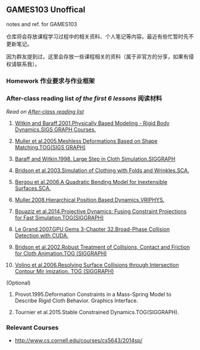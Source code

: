 ## GAMES103 Unoffical
notes and ref. for GAMES103

仓库将会存放课程学习过程中的相关资料、个人笔记等内容。最近有些忙暂时先不更新笔记。

因为群友提到过，这里会存放一些课程相关的资料（属于非官方的分享，如果有侵权请联系我）。

### Homework 作业要求与作业框架



### After-class reading list _of the first 6 lessons_ 阅读材料

*Read on [After-class reading list](https://github.com/indevn/GAMES103/tree/main/After-class_reading_list)*

1. [Witkin and Baraff.2001.Physically Based Modeling - Rigid Body Dynamics.SIGS GRAPH Courses.](https://graphics.stanford.edu/courses/cs448b-00-winter/papers/phys_model.pdf)

2. [Muller et al.2005.Meshless Deformations Based on Shape Matching.TOG(SIGS GRAPH)](http://www.beosil.com/download/MeshlessDeformations_SIG05.pdf)

3. [Baraff and Witkin.1998. Large Step in Cloth Simulation.SIGGRAPH](https://www.ri.cmu.edu/pub_files/pub1/baraff_david_1998_1/baraff_david_1998_1.pdf)

4. [Bridson et al.2003.Simulation of Clothing with Folds and Wrinkles.SCA.](http://physbam.stanford.edu/~fedkiw/papers/stanford2003-06.pdf)

5. [Bergou et al.2006.A Quadratic Bending Model for lnextensible Surfaces.SCA.](https://cims.nyu.edu/gcl/papers/bergou2006qbm.pdf)

6. [Muller.2008.Hierarchical Position Based Dynamics.VRIPHYS.](https://matthias-research.github.io/pages/publications/hpbd.pdf)

7. [Bouaziz et al.2014.Projective Dynamics: Fusing Constraint Projections for Fast Simulation.TOG(SIGGRAPH)](https://www.cs.utah.edu/~ladislav/bouaziz14projective/bouaziz14projective.pdf)

8. [Le Grand.2007.GPU Gems 3-Chapter 32.Broad-Phase Collision Detection with CUDA.](https://developer.nvidia.com/gpugems/gpugems3/part-v-physics-simulation/chapter-32-broad-phase-collision-detection-cuda)

9. [Bridson et al.2002.Robust Treatment of Collisions, Contact and Friction for Cloth Animation.TOG (SIGGRAPH)](https://www.cs.ubc.ca/~rbridson/docs/cloth2002.pdf)

10. [Volino et al.2006.Resolving Surface Collisions through Intersection Contour Mir imization. TOG (SIGGRAPH)](http://citeseerx.ist.psu.edu/viewdoc/download?doi=10.1.1.92.863&rep=rep1&type=pdf)

(Optional)
1. Provot.1995.Deformation Constraints in a Mass-Spring Model to Describe Rigid Cloth Behavior. Graphics Interface.

2. Tournier et al.2015.Stable Constrained Dynamics.TOG(SIGGRAPH).
### Relevant Courses
- http://www.cs.cornell.edu/courses/cs5643/2014sp/



